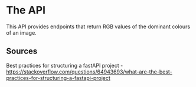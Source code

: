 # The API
This API provides endpoints that return RGB values of the dominant colours of an image.

## Sources
Best practices for structuring a fastAPI project - 
https://stackoverflow.com/questions/64943693/what-are-the-best-practices-for-structuring-a-fastapi-project